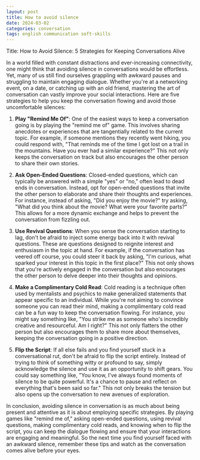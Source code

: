 ```yaml
---
layout: post
title: How to avoid silence
date: 2024-03-02
categories: conversation
tags: english communication soft-skills
---
```


Title: How to Avoid Silence: 5 Strategies for Keeping Conversations Alive

In a world filled with constant distractions and ever-increasing connectivity, one might think that avoiding silence in conversations would be effortless. Yet, many of us still find ourselves grappling with awkward pauses and struggling to maintain engaging dialogue. Whether you're at a networking event, on a date, or catching up with an old friend, mastering the art of conversation can vastly improve your social interactions. Here are five strategies to help you keep the conversation flowing and avoid those uncomfortable silences:

1. **Play "Remind Me Of"**: One of the easiest ways to keep a conversation going is by playing the "remind me of" game. This involves sharing anecdotes or experiences that are tangentially related to the current topic. For example, if someone mentions they recently went hiking, you could respond with, "That reminds me of the time I got lost on a trail in the mountains. Have you ever had a similar experience?" This not only keeps the conversation on track but also encourages the other person to share their own stories.

2. **Ask Open-Ended Questions**: Closed-ended questions, which can typically be answered with a simple "yes" or "no," often lead to dead ends in conversation. Instead, opt for open-ended questions that invite the other person to elaborate and share their thoughts and experiences. For instance, instead of asking, "Did you enjoy the movie?" try asking, "What did you think about the movie? What were your favorite parts?" This allows for a more dynamic exchange and helps to prevent the conversation from fizzling out.

3. **Use Revival Questions**: When you sense the conversation starting to lag, don't be afraid to inject some energy back into it with revival questions. These are questions designed to reignite interest and enthusiasm in the topic at hand. For example, if the conversation has veered off course, you could steer it back by asking, "I'm curious, what sparked your interest in this topic in the first place?" This not only shows that you're actively engaged in the conversation but also encourages the other person to delve deeper into their thoughts and opinions.

4. **Make a Complimentary Cold Read**: Cold reading is a technique often used by mentalists and psychics to make generalized statements that appear specific to an individual. While you're not aiming to convince someone you can read their mind, making a complimentary cold read can be a fun way to keep the conversation flowing. For instance, you might say something like, "You strike me as someone who's incredibly creative and resourceful. Am I right?" This not only flatters the other person but also encourages them to share more about themselves, keeping the conversation going in a positive direction.

5. **Flip the Script**: If all else fails and you find yourself stuck in a conversational rut, don't be afraid to flip the script entirely. Instead of trying to think of something witty or profound to say, simply acknowledge the silence and use it as an opportunity to shift gears. You could say something like, "You know, I've always found moments of silence to be quite powerful. It's a chance to pause and reflect on everything that's been said so far." This not only breaks the tension but also opens up the conversation to new avenues of exploration.

In conclusion, avoiding silence in conversation is as much about being present and attentive as it is about employing specific strategies. By playing games like "remind me of," asking open-ended questions, using revival questions, making complimentary cold reads, and knowing when to flip the script, you can keep the dialogue flowing and ensure that your interactions are engaging and meaningful. So the next time you find yourself faced with an awkward silence, remember these tips and watch as the conversation comes alive before your eyes.
